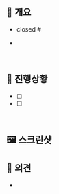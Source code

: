 ## 🔎 개요

- closed #

- 

<br/>

## 📝 진행상황

- [ ]
- [ ]

<br/>

## 🖼 스크린샷

## 💬 의견 <!-- PR 관련 코멘트, 관련 이슈, 토의 및 공유할 내용 -->

- 

<br/>
